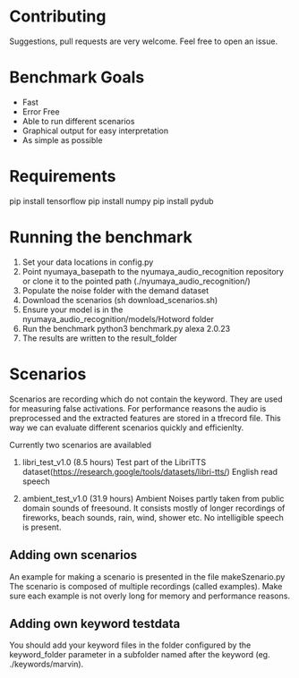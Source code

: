 # Contributing
Suggestions, pull requests are very welcome. Feel free to open an issue.

# Benchmark Goals
- Fast
- Error Free
- Able to run different scenarios
- Graphical output for easy interpretation
- As simple as possible

# Requirements

pip install tensorflow
pip install numpy
pip install pydub

# Running the benchmark

1. Set your data locations in config.py
2. Point nyumaya_basepath to the nyumaya_audio_recognition repository
 or clone it to the pointed path (./nyumaya_audio_recognition/)
3. Populate the noise folder with the demand dataset
4. Download the scenarios (sh download_scenarios.sh)
5. Ensure your model is in the nyumaya_audio_recognition/models/Hotword folder
6. Run the benchmark python3 benchmark.py alexa 2.0.23
7. The results are written to the result_folder


# Scenarios

Scenarios are recording which do not contain the keyword. 
They are used for measuring false activations. For performance
reasons the audio is preprocessed and the extracted features are
stored in a tfrecord file. This way we can evaluate different scenarios
quickly and efficienlty.

Currently two scenarios are availabled

1. libri_test_v1.0 (8.5 hours)
Test part of the LibriTTS dataset(https://research.google/tools/datasets/libri-tts/)
English read speech

2. ambient_test_v1.0 (31.9 hours)
Ambient Noises partly taken from public domain sounds of freesound. It consists
mostly of longer recordings of fireworks, beach sounds, rain, wind, shower etc.
No intelligible speech is present.

## Adding own scenarios

An example for making a scenario is presented in the file makeSzenario.py
The scenario is composed of multiple recordings (called examples). Make sure
each example is not overly long for memory and performance reasons.


## Adding own keyword testdata

You should add your keyword files in the folder configured by the keyword_folder
parameter in a subfolder named after the keyword (eg. ./keywords/marvin).

